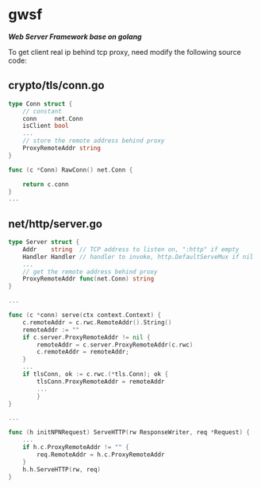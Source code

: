 # gwsf
**_Web Server Framework base on golang_**

To get client real ip behind tcp proxy, 
need modify the following source code:
## crypto/tls/conn.go
```go
type Conn struct {
	// constant
	conn     net.Conn
	isClient bool
	...
	// store the remote address behind proxy
	ProxyRemoteAddr string
}

func (c *Conn) RawConn() net.Conn {

	return c.conn
}
...
```
## net/http/server.go
```go
type Server struct {
	Addr    string  // TCP address to listen on, ":http" if empty
	Handler Handler // handler to invoke, http.DefaultServeMux if nil
	...
	// get the remote address behind proxy
	ProxyRemoteAddr func(net.Conn) string
}

...

func (c *conn) serve(ctx context.Context) {
	c.remoteAddr = c.rwc.RemoteAddr().String()
	remoteAddr := ""
	if c.server.ProxyRemoteAddr != nil {
		remoteAddr = c.server.ProxyRemoteAddr(c.rwc)
		c.remoteAddr = remoteAddr;
	}
	...
	if tlsConn, ok := c.rwc.(*tls.Conn); ok {
		tlsConn.ProxyRemoteAddr = remoteAddr
    	...
        }
}

...

func (h initNPNRequest) ServeHTTP(rw ResponseWriter, req *Request) {
	...
	if h.c.ProxyRemoteAddr != "" {
		req.RemoteAddr = h.c.ProxyRemoteAddr
	}
	h.h.ServeHTTP(rw, req)
}
```